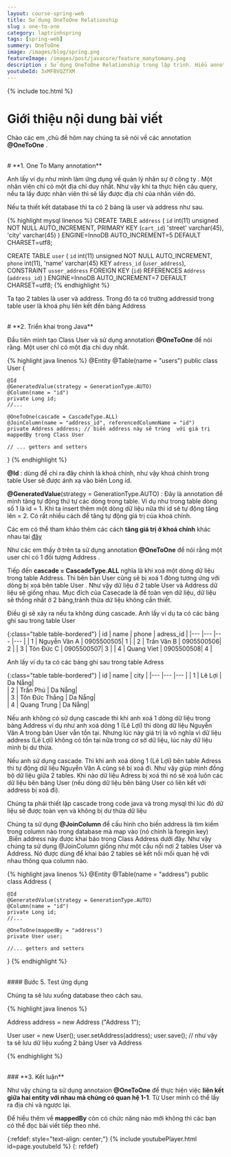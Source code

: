 ```yaml
---
layout: course-spring-web
title: Sử dụng OneToOne Relationship
slug : one-to-one
category: laptrinhspring
tags: [spring-web]
summery: OneToOne
image: /images/blog/spring.png
featureImage: /images/post/javacore/feature_manytomany.png
description : Sử dụng OneToOne Relationship trong lập trình. Hiểu annotation @OneToOne là gì và sử dụng như thế nào trong lập trình Spring  
youtubeId: 3xMFBVQZfXM
---
```


{% include toc.html %}

# **Giới thiệu nội dung bài viết**

Chào các em ,chủ đề hôm nay chúng ta sẽ nói về các annotation <b>@OneToOne</b>  .

<br>
# **1. One To Many annotation**

Anh lấy ví dụ như mình làm ứng dụng về quản lý nhân sự ở công ty . Một nhân viên chỉ có một địa chỉ duy nhất. Như vậy khi ta thực hiện câu query, nếu ta lấy được nhân viên thì sẽ lấy được địa chỉ của nhân viên đó.

Nếu ta thiết kết database thì ta có 2 bảng là user và address như sau.

{% highlight mysql  linenos %}
CREATE TABLE `address` (
  `id` int(11) unsigned NOT NULL AUTO_INCREMENT,
  PRIMARY KEY (`cart_id`)
  'street' varchar(45),
  'city' varchar(45)
) ENGINE=InnoDB AUTO_INCREMENT=5 DEFAULT CHARSET=utf8;

CREATE TABLE `user` (
  `id` int(11) unsigned NOT NULL AUTO_INCREMENT,
  `phone` int(11),
  'name' varchar(45)
  KEY `adress_id` (`user_address`),
  CONSTRAINT `usser_address` FOREIGN KEY (`id`) REFERENCES `Address` (`address_id`)
) ENGINE=InnoDB AUTO_INCREMENT=7 DEFAULT CHARSET=utf8;
{% endhighlight %}

Ta tạo 2 tables là  user và address. Trong đó ta có trường addressid trong table user là khoá phụ liên kết đến bảng Address

<br>
# **2. Triển khai trong Java**

Đầu tiên mình tạo Class User và sử dụng annotation <b>@OneToOne</b> để nói rằng. Một user chỉ có một địa chỉ duy nhất.  

{% highlight java   linenos %}
@Entity
@Table(name = "users")
public class User {

    @Id
    @GeneratedValue(strategy = GenerationType.AUTO)
    @Column(name = "id")
    private Long id;
    //...

    @OneToOne(cascade = CascadeType.ALL)
    @JoinColumn(name = "address_id", referencedColumnName = "id")
    private Address address; // biến address này sẽ trùng  với giá trị  mappedBy trong Class User 

    // ... getters and setters
}
{% endhighlight %}

<b>@Id</b> : dùng để chỉ ra đây chính là khoá chính, như vậy khoá chính trong table User sẽ được ánh xạ vào biên Long id.

<b>@GeneratedValue</b>(strategy = GenerationType.AUTO) : Đây là annotation để mình tăng tự động thứ tự các dòng trong table. Ví dụ như trong table dòng số 1 là id = 1. Khi ta insert thêm một dòng dữ liệu nữa thì id sẽ tự động tăng lên = 2. Có rất nhiều cách để tăng tự động giá trị của khoá chính.

Các em có thể tham khảo thêm các cách <b>tăng giá trị ở khoá chính</b> khác nhau tại [đây](https://levunguyen.com/laptrinhspring/2020/04/25/generation-identifier/)

Như các em thấy ở trên ta sử dụng annotation <b>@OneToOne</b> để nói rằng một user chỉ có 1 đối tượng Address .

Tiếp đến <b>cascade = CascadeType.ALL</b> nghĩa là khi xoá một dòng dữ liệu trong table Address. Thì bên bản User cũng sẽ bị xoá 1 đòng tương ứng với dòng bị xoá bên table User . Như vậy dữ liệu ở 2 table User và Address dữ liệu sẽ giống nhau. Mục đích của Casecade là để toàn vẹn dữ liệu, dữ liệu sẽ thống nhất ở 2 bảng,tránh thừa dữ liệu không cần thiết.

Điều gì sẽ xảy ra nếu ta không dùng cascade. 
Anh lấy ví dụ ta có các bảng ghi sau trong table User

{:class="table table-bordered"}
 |  id    |  name           |      phone    | adress_id |
 |---     |---                |---          |---        |
 |    1   |  Nguyễn Văn A          |   0905500505| 1         | 
 |    2   |  Trần Văn B         |   0905500506| 2         | 
 |    3   |  Tôn Đức C    |   0905500507| 3         | 
 |    4   |  Quang Viet      |   0905500508| 4         | 


Anh lấy ví dụ ta có các bảng ghi sau trong table Adress

{:class="table table-bordered"}
 |  id    |  name           |      city     |
 |---     |---                |---          |
 |    1   |  Lê  Lợi          |      Da Nẵng|  
 |    2   |  Trần Phú         |      Da Nẵng|  
 |    3   |  Tôn Đức Thắng    |      Da Nẵng|  
 |    4   |  Quang Trung      |      Da Nẵng| 


 Nếu anh không có sử dụng cascade thì khi anh xoá 1 dòng dữ liệu trong bảng Address ví dụ như anh xoá dòng 1 (Lê Lợi) thì dòng dữ liệu Nguyễn Văn A trong bản User vẫn tồn tại. Nhưng lúc này giá trị là vô nghĩa vì dữ liệu address (Lê Lợi) không có tồn tại nữa trong cơ sở dữ liệu, lúc này dữ liệu mình bị dư thừa.

 Nếu anh sử dụng cascade. Thì khi anh xoá dòng 1 (Lê Lợi) bên table Adress thì tự động dữ liệu Nguyễn Văn A cũng sẽ bị xoá đi. Như vậy giúp mình đồng bộ dữ liệu giữa 2 tables. Khi nào dữ liệu  Adress bị xoá thì nó sẽ xoá luôn các dữ liệu bên bảng User (nếu dòng dữ liệu bên bảng User có liên kết với address bị xoá đi).

 Chúng ta phải thiết lập cascade trong code java và trong mysql thì lúc đó dữ liệu sẽ được toàn vẹn và không bị dư thừa dữ liệu 

Chúng ta sử dụng <b>@JoinColumn</b> để cấu hình cho biến address là tìm kiếm trong column nào trong database mà map vào (nó chính là foregin key)
.Biến address này được khai báo trong Class Address dưới đây. Như vậy chúng ta sử dụng @JoinColumn giống như một cầu nối nơi 2 tables User và Address. Nó được dùng để khai báo 2 tables sẽ kết nối mối quan hệ với nhau thông qua column nào.

{% highlight java   linenos %}
@Entity
@Table(name = "address")
public class Address {

    @Id
    @GeneratedValue(strategy = GenerationType.AUTO)
    @Column(name = "id")
    private Long id;
    //...

    @OneToOne(mappedBy = "address")
    private User user;

    //... getters and setters
}
{% endhighlight %}

<br>
#### Bước 5. Test ứng dụng

Chúng ta sẽ lưu xuống database theo cách sau.


{% highlight java   linenos %}

 Address address = new Address ("Address 1");

 User user  = new User();
 user.setAddress(address);
 user.save(); // như vậy ta sẽ lưu dữ liệu xuống 2 bảng User và Address  


{% endhighlight %}

<br>
### **3. Kết luận**

Như vậy chúng ta sử dụng annotaion <b>@OneToOne</b> để thực hiện việc <b>liên kết giữa hai entity với nhau mà chúng có quan hệ 1-1</b>. Từ User mình có thể
lấy  ra địa chỉ và ngược lại.

Để hiểu thêm về <b>mappedBy</b> còn có chức năng nào mới không thì các bạn có thể đọc bài viết tiếp theo nhé.

{:refdef: style="text-align: center;"}
{% include youtubePlayer.html id=page.youtubeId %}
{: refdef}

